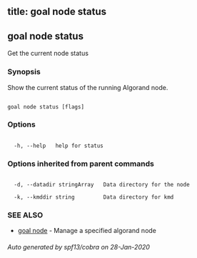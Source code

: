 title: goal node status
---
## goal node status



Get the current node status



### Synopsis



Show the current status of the running Algorand node.



```

goal node status [flags]

```



### Options



```

  -h, --help   help for status

```



### Options inherited from parent commands



```

  -d, --datadir stringArray   Data directory for the node

  -k, --kmddir string         Data directory for kmd

```



### SEE ALSO



* [goal node](../../node/node/)	 - Manage a specified algorand node


###### Auto generated by spf13/cobra on 28-Jan-2020

